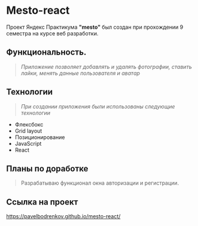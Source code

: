 # Mesto-react

Проект Яндекс Практикума **"mesto"** был создан при прохождении 9 семестра на курсе веб разработки.

## Функциональность.
> *Приложение позволяет добавлять и удалять фотографии, ставить лайки, менять данные пользователя и аватар*

## Технологии
> *При создании приложения были использованы следующие технологии*
* Флексбокс
* Grid layout
* Позиционирование
* JavaScript
* React

## Планы по доработке
> Разрабатываю функционал окна авторизации и регистрации.

## Ссылка на проект
https://pavelbodrenkov.github.io/mesto-react/

